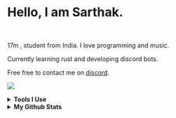 <h1 id="hello-i-am-sarthak-">Hello, I am Sarthak.</h1>
<p><a href="https://discord.com/users/580034015759826944"><img src="https://img.shields.io/badge/Discord-7289DA?style=for-the-badge&amp;logo=discord&amp;logoColor=white" alt=""></a>
<a href="https://open.spotify.com/user/9z11evzi7kskbue2rdiw5un5g?si=d7f9b9f70d474658"><img src="https://img.shields.io/badge/Spotify-1ED760?&amp;style=for-the-badge&amp;logo=spotify&amp;logoColor=white" alt=""></a>
<a href="https://instagram.com/sartha.k_"><img src="https://img.shields.io/badge/Instagram-E4405F?style=for-the-badge&amp;logo=instagram&amp;logoColor=white" alt=""></a></p>
<p>17m , student from India. I love programming and music.</p>
<p>Currently learning rust and developing discord bots.</p>
<p>Free free to contact me on <a href="https://discord.com/users/580034015759826944">discord</a>.</p>
<p><img src="https://discord.c99.nl/widget/theme-3/580034015759826944.png"></p>
<details><summary> <strong>Tools I Use</strong></summary>
<p align="center">
<table>
<thead>
<tr>
<th>Tools</th>
<th><img src="https://img.shields.io/badge/GitHub-100000?style=for-the-badge&amp;logo=github&amp;logoColor=white" alt="">  <img src="https://img.shields.io/badge/Linux-FCC624?style=for-the-badge&amp;logo=linux&amp;logoColor=black" alt="">  <img src="https://img.shields.io/badge/Debian-A81D33?style=for-the-badge&amp;logo=debian&amp;logoColor=white" alt=""></th>
</tr>
</thead>
<tbody>
<tr>
<td>Languages</td>
<td><img src="https://img.shields.io/badge/Python-14354C?style=for-the-badge&amp;logo=python&amp;logoColor=white" alt=""> <img src="https://img.shields.io/badge/Rust-000000?style=for-the-badge&amp;logo=rust&amp;logoColor=white" alt=""> <img src="https://img.shields.io/badge/HTML5-E34F26?style=for-the-badge&amp;logo=html5&amp;logoColor=white" alt=""></td>
</tr>
<tr>
<td>Editors/IDES</td>
<td><img src="https://img.shields.io/badge/Visual_Studio_Code-0078D4?style=for-the-badge&amp;logo=visual%20studio%20code&amp;logoColor=white" alt=""> <img src="https://img.shields.io/badge/PyCharm-000000.svg?&amp;style=for-the-badge&amp;logo=PyCharm&amp;logoColor=white" alt=""> <img src="https://img.shields.io/badge/IntelliJ_IDEA-000000.svg?style=for-the-badge&amp;logo=intellij-idea&amp;logoColor=white" alt=""> <img src="https://img.shields.io/badge/replit-667881?style=for-the-badge&amp;logo=replit&amp;logoColor=white" alt=""></td>
</tr>
<tr>
<td>Databases</td>
<td><img src="https://img.shields.io/badge/SQLite-07405E?style=for-the-badge&amp;logo=sqlite&amp;logoColor=white" alt=""> <img src="https://img.shields.io/badge/MySQL-005C84?style=for-the-badge&amp;logo=mysql&amp;logoColor=white" alt=""> <img src="https://img.shields.io/badge/MariaDB-003545?style=for-the-badge&amp;logo=mariadb&amp;logoColor=white" alt=""> <img src="https://img.shields.io/badge/MongoDB-4EA94B?style=for-the-badge&amp;logo=mongodb&amp;logoColor=white" alt=""></td>
</tr>
<tr>
<td>Other</td>
<td><img src="https://img.shields.io/badge/Shell_Script-121011?style=for-the-badge&amp;logo=gnu-bash&amp;logoColor=white" alt=""> <img src="https://img.shields.io/badge/GIT-E44C30?style=for-the-badge&amp;logo=git&amp;logoColor=white" alt=""></td>
</tr>
</tbody>
</table>

</p>
</details>
<details><summary> <strong>My Github Stats</strong></summary>
<p align="center">
<img src="https://github-readme-stats.vercel.app/api?username=sarthhh&theme=blue-green"><br>
<img src="https://github-readme-stats.vercel.app/api/top-langs/?username=sarthhh&theme=blue-green">
</p>

</details>
